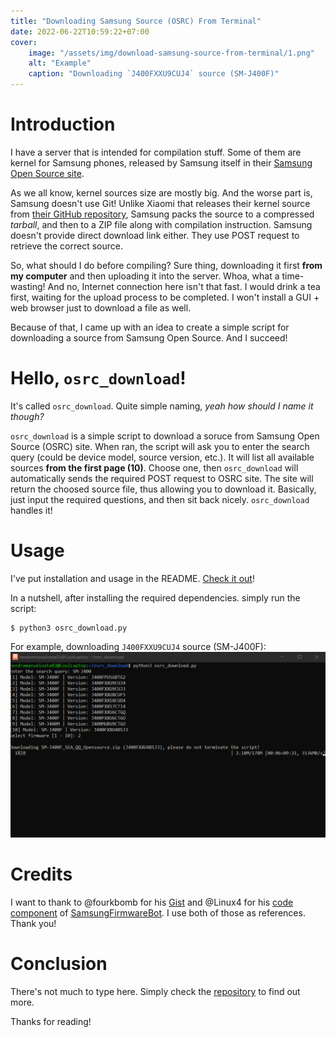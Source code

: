 ```yaml
---
title: "Downloading Samsung Source (OSRC) From Terminal"
date: 2022-06-22T10:59:22+07:00
cover:
    image: "/assets/img/download-samsung-source-from-terminal/1.png"
    alt: "Example"
    caption: "Downloading `J400FXXU9CUJ4` source (SM-J400F)"
---
```


# Introduction
I have a server that is intended for compilation stuff. Some of them are kernel for Samsung phones, released by Samsung itself in their [Samsung Open Source site](https://opensource.samsung.com).

As we all know, kernel sources size are mostly big. And the worse part is, Samsung doesn't use Git! Unlike Xiaomi that releases their kernel source from [their GitHub repository](https://github.com/MiCode/Xiaomi_Kernel_OpenSource), Samsung packs the source to a compressed _tarball_, and then to a ZIP file along with compilation instruction. Samsung doesn't provide direct download link either. They use POST request to retrieve the correct source.

So, what should I do before compiling? Sure thing, downloading it first **from my computer** and then uploading it into the server. Whoa, what a time-wasting! And no, Internet connection here isn't that fast. I would drink a tea first, waiting for the upload process to be completed. I won't install a GUI + web browser just to download a file as well.

Because of that, I came up with an idea to create a simple script for downloading a source from Samsung Open Source. And I succeed!

# Hello, `osrc_download`!
It's called `osrc_download`. Quite simple naming, _yeah how should I name it though?_

`osrc_download` is a simple script to download a soruce from Samsung Open Source (OSRC) site. When ran, the script will ask you to enter the search query (could be device model, source version, etc.). It will list all available sources **from the first page (10)**. Choose one, then `osrc_download` will automatically sends the required POST request to OSRC site. The site will return the choosed source file, thus allowing you to download it. Basically, just input the required questions, and then sit back nicely. `osrc_download` handles it!

# Usage
I've put installation and usage in the README. [Check it out](https://github.com/hendramanudinata03/osrc_download)!

In a nutshell, after installing the required dependencies. simply run the script:

```shell
$ python3 osrc_download.py
```

For example, downloading `J400FXXU9CUJ4` source (SM-J400F):
![Example](/assets/img/download-samsung-source-from-terminal/1.png)

# Credits
I want to thank to @fourkbomb for his [Gist](https://gist.github.com/fourkbomb/9f0aeadb5b300a4fdd23559c368d75dd) and @Linux4 for his [code component](https://github.com/Linux4/SamsungFirmwareBot/blob/master/src/main/java/de/linux4/samsungfwbot/SamsungKernelInfo.java) of [SamsungFirmwareBot](https://github.com/Linux4/SamsungFirmwareBot). I use both of those as references. Thank you!

# Conclusion
There's not much to type here. Simply check the [repository](https://github.com/hendramanudinata03/osrc_download) to find out more.

Thanks for reading!
